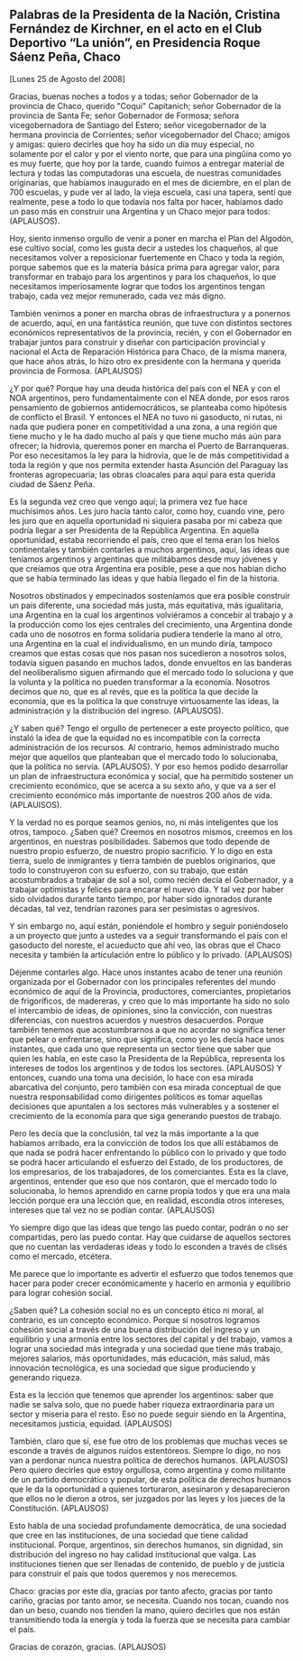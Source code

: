 Palabras de la Presidenta de la Nación, Cristina Fernández de Kirchner, en el acto en el Club Deportivo “La unión”, en Presidencia Roque Sáenz Peña, Chaco
----------------------------------------------------------------------------------------------------------------------------------------------------------

[Lunes 25 de Agosto del 2008]

Gracias, buenas noches a todos y a todas; señor Gobernador de la
provincia de Chaco, querido "Coqui" Capitanich; señor Gobernador de la
provincia de Santa Fe; señor Gobernador de Formosa; señora
vicegobernadora de Santiago del Estero; señor vicegobernador de la
hermana provincia de Corrientes; señor vicegobernador del Chaco; amigos
y amigas: quiero decirles que hoy ha sido un día muy especial, no
solamente por el calor y por el viento norte, que para una pingûina como
yo es muy fuerte, que hoy por la tarde, cuando fuimos a entregar
material de lectura y todas las computadoras una escuela, de nuestras
comunidades originarias, que habíamos inaugurado en el mes de diciembre,
en el plan de 700 escuelas, y pude ver al lado, la vieja escuela, casi
una tapera, sentí que realmente, pese a todo lo que todavía nos falta
por hacer, habíamos dado un paso más en construir una Argentina y un
Chaco mejor para todos: (APLAUSOS).

Hoy, siento inmenso orgullo de venir a poner en marcha el Plan del
Algodón, ese cultivo social, como les gusta decir a ustedes los
chaqueños, al que necesitamos volver a reposicionar fuertemente en Chaco
y toda la región, porque sabemos que es la materia básica prima para
agregar valor, para transformar en trabajo para los argentinos y para
los chaqueños, lo que necesitamos imperiosamente lograr que todos los
argentinos tengan trabajo, cada vez mejor remunerado, cada vez más
digno.

También venimos a poner en marcha obras de infraestructura y a ponernos
de acuerdo, aquí, en una fantástica reunión, que tuve con distintos
sectores económicos representativos de la provincia, recién, y con el
Gobernador en trabajar juntos para construir y diseñar con participación
provincial y nacional el Acta de Reparación Histórica para Chaco, de la
misma manera, que hace años atrás, lo hizo otro ex presidente con la
hermana y querida provincia de Formosa. (APLAUSOS)

¿Y por qué? Porque hay una deuda histórica del país con el NEA y con el
NOA argentinos, pero fundamentalmente con el NEA donde, por esos raros
pensamiento de gobiernos antidemocráticos, se planteaba como hipótesis
de conflicto el Brasil. Y entonces el NEA no tuvo ni gasoducto, ni
rutas, ni nada que pudiera poner en competitividad a una zona, a una
región que tiene mucho y le ha dado mucho al país y que tiene mucho más
aún para ofrecer; la hidrovìa, queremos poner en marcha el Puerto de
Barranqueras. Por eso necesitamos la ley para la hidrovìa, que le de más
competitividad a toda la región y que nos permita extender hasta
Asunción del Paraguay las fronteras agropecuaria; las obras cloacales
para aquí para esta querida ciudad de Sáenz Peña.

Es la segunda vez creo que vengo aquí; la primera vez fue hace
muchísimos años. Les juro hacía tanto calor, como hoy, cuando vine, pero
les juro que en aquella oportunidad ni siquiera pasaba por mi cabeza que
podría llegar a ser Presidenta de la República Argentina. En aquella
oportunidad, estaba recorriendo el país, creo que el tema eran los
hielos continentales y también contarles a muchos argentinos, aquí, las
ideas que teníamos argentinos y argentinas que militábamos desde muy
jóvenes y que creíamos que otra Argentina era posible, pese a que nos
habían dicho que se había terminado las ideas y que había llegado el fin
de la historia.

Nosotros obstinados y empecinados sosteníamos que era posible construir
un país diferente, una sociedad más justa, más equitativa, más
igualitaria, una Argentina en la cual los argentinos volviéramos a
concebir al trabajo y a la producción como los ejes centrales del
crecimiento, una Argentina donde cada uno de nosotros en forma solidaria
pudiera tenderle la mano al otro, una Argentina en la cual el
individualismo, en un mundo diría, tampoco creamos que estas cosas que
nos pasan nos sucedieron a nosotros solos, todavía siguen pasando en
muchos lados, donde envueltos en las banderas del neoliberalismo siguen
afirmando que el mercado todo lo soluciona y que la volunta y la
política no pueden transformar a la economía. Nosotros decimos que no,
que es al revés, que es la política la que decide la economía, que es la
política la que construye virtuosamente las ideas, la administración y
la distribución del ingreso. (APLAUSOS).

¿Y saben qué? Tengo el orgullo de pertenecer a este proyecto político,
que instaló la idea de que la equidad no es incompatible con la correcta
administración de los recursos. Al contrario, hemos administrado mucho
mejor que aquellos que planteaban que el mercado todo lo solucionaba,
que la política no servía. (APLAUSOS). Y por eso hemos podido
desarrollar un plan de infraestructura económica y social, que ha
permitido sostener un crecimiento económico, que se acerca a su sexto
año, y que va a ser el crecimiento económico más importante de nuestros
200 años de vida. (APLAUISOS).

Y la verdad no es porque seamos genios, no, ni más inteligentes que los
otros, tampoco. ¿Saben qué? Creemos en nosotros mismos, creemos en los
argentinos, en nuestras posibilidades. Sabemos que todo depende de
nuestro propio esfuerzo, de nuestro propio sacrificio. Y lo digo en esta
tierra, suelo de inmigrantes y tierra también de pueblos originarios,
que todo lo construyeron con su esfuerzo, con su trabajo, que están
acostumbrados a trabajar de sol a sol, como recién decía el Gobernador,
y a trabajar optimistas y felices para encarar el nuevo día. Y tal vez
por haber sido olvidados durante tanto tiempo, por haber sido ignorados
durante décadas, tal vez, tendrían razones para ser pesimistas o
agresivos.

Y sin embargo no, aquí están, poniéndole el hombro y seguir poniéndoselo
a un proyecto que junto a ustedes va a seguir transformando el país con
el gasoducto del noreste, el acueducto que ahí veo, las obras que el
Chaco necesita y también la articulación entre lo público y lo privado.
(APLAUSOS)

Déjenme contarles algo. Hace unos instantes acabo de tener una reunión
organizada por el Gobernador con los principales referentes del mundo
económico de aquí de la Provincia, productores, comerciantes,
propietarios de frigoríficos, de madereras, y creo que lo más importante
ha sido no solo el intercambio de ideas, de opiniones, sino la
convicción, con nuestras diferencias, con nuestros acuerdos y nuestros
desacuerdos. Porque también tenemos que acostumbrarnos a que no acordar
no significa tener que pelear o enfrentarse, sino que significa, como yo
les decía hace unos instantes, que cada uno que representa un sector
tiene que saber que quien les habla, en este caso la Presidenta de la
República, representa los intereses de todos los argentinos y de todos
los sectores. (APLAUSOS) Y entonces, cuando una toma una decisión, lo
hace con esa mirada abarcativa del conjunto, pero también con esa mirada
conceptual de que nuestra responsabilidad como dirigentes políticos es
tomar aquellas decisiones que apuntalen a los sectores más vulnerables y
a sostener el crecimiento de la economía para que siga generando puestos
de trabajo.

Pero les decía que la conclusión, tal vez la más importante a la que
habíamos arribado, era la convicción de todos los que allí estábamos de
que nada se podrá hacer enfrentando lo público con lo privado y que todo
se podrá hacer articulando el esfuerzo del Estado, de los productores,
de los empresarios, de los trabajadores, de los comerciantes. Esta es la
clave, argentinos, entender que eso que nos contaron, que el mercado
todo lo solucionaba, lo hemos aprendido en carne propia todos y que era
una mala lección porque era una lección que, en realidad, escondía otros
intereses, intereses que tal vez no se podían contar. (APLAUSOS)

Yo siempre digo que las ideas que tengo las puedo contar, podrán o no
ser compartidas, pero las puedo contar. Hay que cuidarse de aquellos
sectores que no cuentan las verdaderas ideas y todo lo esconden a través
de clisés como el mercado, etcétera.

Me parece que lo importante es advertir el esfuerzo que todos tenemos
que hacer para poder crecer económicamente y hacerlo en armonía y
equilibrio para lograr cohesión social.

¿Saben qué? La cohesión social no es un concepto ético ni moral, al
contrario, es un concepto económico. Porque si nosotros logramos
cohesión social a través de una buena distribución del ingreso y un
equilibrio y una armonía entre los sectores del capital y del trabajo,
vamos a lograr una sociedad más integrada y una sociedad que tiene más
trabajo, mejores salarios, más oportunidades, más educación, más salud,
más innovación tecnológica, es una sociedad que sigue produciendo y
generando riqueza.

Esta es la lección que tenemos que aprender los argentinos: saber que
nadie se salva solo, que no puede haber riqueza extraordinaria para un
sector y miseria para el resto. Eso no puede seguir siendo en la
Argentina, necesitamos justicia, equidad. (APLAUSOS)

También, claro que sí, ese fue otro de los problemas que muchas veces se
esconde a través de algunos ruidos estentóreos. Siempre lo digo, no nos
van a perdonar nunca nuestra política de derechos humanos. (APLAUSOS)
Pero quiero decirles que estoy orgullosa, como argentina y como
militante de un partido democrático y popular, de esta política de
derechos humanos que le da la oportunidad a quienes torturaron,
asesinaron y desaparecieron que ellos no le dieron a otros, ser juzgados
por las leyes y los jueces de la Constitución. (APLAUSOS)

Esto habla de una sociedad profundamente democrática, de una sociedad
que cree en las instituciones, de una sociedad que tiene calidad
institucional. Porque, argentinos, sin derechos humanos, sin dignidad,
sin distribución del ingreso no hay calidad institucional que valga. Las
instituciones tienen que ser llenadas de contenido, de pueblo y de
justicia para construir el país que todos queremos y nos merecemos.

Chaco: gracias por este día, gracias por tanto afecto, gracias por tanto
cariño, gracias por tanto amor, se necesita. Cuando nos tocan, cuando
nos dan un beso, cuando nos tienden la mano, quiero decirles que nos
están transmitiendo toda la energía y toda la fuerza que se necesita
para cambiar el país.

Gracias de corazón, gracias. (APLAUSOS)
